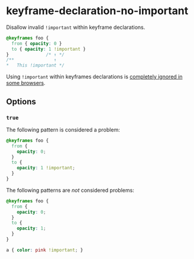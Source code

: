 # keyframe-declaration-no-important

Disallow invalid `!important` within keyframe declarations.

<!-- prettier-ignore -->
```css
@keyframes foo {
  from { opacity: 0 }
  to { opacity: 1 !important }
}              /* ↑ */
/**               ↑
*   This !important */
```

Using `!important` within keyframes declarations is [completely ignored in some browsers](https://developer.mozilla.org/en-US/docs/Web/CSS/@keyframes#!important_in_a_keyframe).

## Options

### `true`

The following pattern is considered a problem:

<!-- prettier-ignore -->
```css
@keyframes foo {
  from {
    opacity: 0;
  }
  to {
    opacity: 1 !important;
  }
}
```

The following patterns are _not_ considered problems:

<!-- prettier-ignore -->
```css
@keyframes foo {
  from {
    opacity: 0;
  }
  to {
    opacity: 1;
  }
}
```

<!-- prettier-ignore -->
```css
a { color: pink !important; }
```
